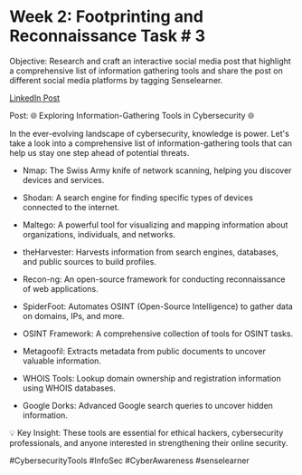 # Week 2: Footprinting and Reconnaissance Task # 3

Objective:
Research and craft an interactive social media post that highlight a comprehensive list of information gathering tools and share the post on different social media platforms by tagging Senselearner. 

[LinkedIn Post](https://www.linkedin.com/posts/jeff-tsui177_cybersecuritytools-infosec-cyberawareness-activity-7110380945546915840-S0JA?utm_source=share&utm_medium=member_desktop)

Post:
🌐 Exploring Information-Gathering Tools in Cybersecurity 🌐

In the ever-evolving landscape of cybersecurity, knowledge is power. Let's take a look into a comprehensive list of information-gathering tools that can help us stay one step ahead of potential threats.

- Nmap: The Swiss Army knife of network scanning, helping you discover devices and services.

- Shodan: A search engine for finding specific types of devices connected to the internet.

- Maltego: A powerful tool for visualizing and mapping information about organizations, individuals, and networks.

- theHarvester: Harvests information from search engines, databases, and public sources to build profiles.

- Recon-ng: An open-source framework for conducting reconnaissance of web applications.

- SpiderFoot: Automates OSINT (Open-Source Intelligence) to gather data on domains, IPs, and more.

- OSINT Framework: A comprehensive collection of tools for OSINT tasks.

- Metagoofil: Extracts metadata from public documents to uncover valuable information.

- WHOIS Tools: Lookup domain ownership and registration information using WHOIS databases.

- Google Dorks: Advanced Google search queries to uncover hidden information.

💡 Key Insight:
These tools are essential for ethical hackers, cybersecurity professionals, and anyone interested in strengthening their online security.

#CybersecurityTools #InfoSec #CyberAwareness #senselearner
